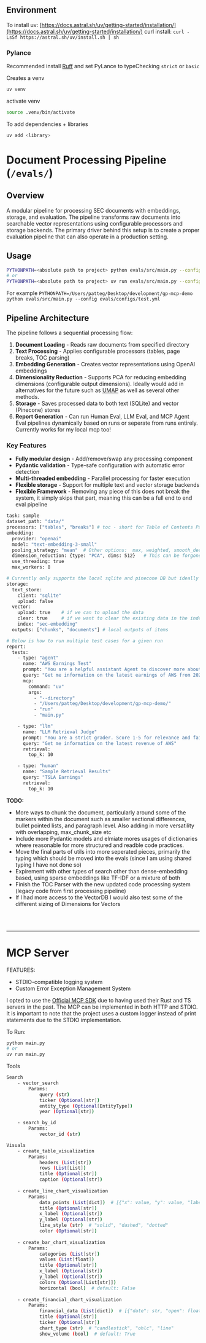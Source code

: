
## Environment

To install uv: [https://docs.astral.sh/uv/getting-started/installation/](https://docs.astral.sh/uv/getting-started/installation/)
curl install: `curl -LsSf https://astral.sh/uv/install.sh | sh`

### Pylance
Recommended install [Ruff](https://docs.astral.sh/ruff/) and set PyLance to typeChecking `strict` or `basic`


Creates a venv
```bash
uv venv
```

activate venv
```bash 
source .venv/bin/activate
```

To add dependencies + libraries
```bash
uv add <library>
```


# Document Processing Pipeline (`/evals/`)

## Overview
A modular pipeline for processing SEC documents with embeddings, storage, and evaluation. The pipeline transforms raw documents into searchable vector representations using configurable processors and storage backends. The primary driver behind this setup is to create a proper evaluation pipeline that can also operate in a production setting.

## Usage
```bash
PYTHONPATH=<absolute path to project> python evals/src/main.py --config evals/configs/test.yml
# or
PYTHONPATH=<absolute path to project> uv run evals/src/main.py --config evals/configs/test.yml
```

For example 
`PYTHONPATH=/Users/patteg/Desktop/development/gp-mcp-demo python evals/src/main.py --config evals/configs/test.yml`

## Pipeline Architecture
The pipeline follows a sequential processing flow:

1. **Document Loading** - Reads raw documents from specified directory
2. **Text Processing** - Applies configurable processors (tables, page breaks, TOC parsing)
3. **Embedding Generation** - Creates vector representations using OpenAI embeddings
4. **Dimensionality Reduction** - Supports PCA for reducing embedding dimensions (configurable output dimensions). Ideally would add in alternatives for the future such as [UMAP](https://umap-learn.readthedocs.io/en/latest/) as well as several other methods.
5. **Storage** - Saves processed data to both text (SQLite) and vector (Pinecone) stores
6. **Report Generation** - Can run Human Eval, LLM Eval, and MCP Agent Eval pipelines dynamically based on runs or seperate from runs entirely. Currently works for my local mcp too!

### Key Features
- **Fully modular design** - Add/remove/swap any processing component
- **Pydantic validation** - Type-safe configuration with automatic error detection
- **Multi-threaded embedding** - Parallel processing for faster execution
- **Flexible storage** - Support for multiple text and vector storage backends
- **Flexible Framework** - Removing any piece of this does not break the system, it simply skips that part, meaning this can be a full end to end eval pipeline

```bash
task: sample
dataset_path: "data/"
processors: ["tables", "breaks"] # toc - short for Table of Contents Parses the TOC and seperates based on the different sections
embedding: 
  provider: "openai"
  model: "text-embedding-3-small"
  pooling_strategy: "mean"  # Other options:  max, weighted, smooth_decay
  dimension_reduction: {type: "PCA", dims: 512}   # This can be forgone, it is optional, Ideally I would add in UMAP / T-SNE though those are not implemented
  use_threading: true
  max_workers: 8

# Currently only supports the local sqlite and pinecone DB but ideally we can add more control on thinks like index
storage: 
  text_store: 
    client: "sqlite"
    upload: false
  vector:
    upload: true    # if we can to upload the data
    clear: true     # if we want to clear the existing data in the index
    index: "sec-embedding"
  outputs: ["chunks", "documents"] # local outputs of items

# Below is how to run multiple test cases for a given run
report:
  tests:
    - type: "agent"
      name: "AWS Earnings Test"
      prompt: "You are a helpful assistant Agent to discover more about the SEC Documnets in your tools"
      query: "Get me information on the latest earnings of AWS from 2024"
      mcp: 
        command: "uv"
        args:
          - "--directory"
          - "/Users/patteg/Desktop/development/gp-mcp-demo/"
          - "run"
          - "main.py"

    - type: "llm"
      name: "LLM Retrieval Judge"
      prompt: "You are a strict grader. Score 1-5 for relevance and faithfulness..."
      query: "Get me information on the latest revenue of AWS"
      retrieval: 
        top_k: 10

    - type: "human"
      name: "Sample Retrieval Results"
      query: "TSLA Earnings"
      retrieval: 
        top_k: 10
```

__TODO:__
- More ways to chunk the document, particularly around some of the markers within the document such as smaller sectional differences, bullet pointed lists, and paragraph level. Also adding in more versatility with overlapping, max_chunk_size etc 
- Include more Pydantic models and elmiate mores usages of dictionaries where reasonable for more structured and readble code practices. 
- Move the final parts of utils into more seperated pieces, primarily the typing which should be moved into the evals (since I am using shared typing I have not done so)
- Expirement with other types of search other than dense-embedding based, using sparse embeddings like TF-IDF or a mixture of both
- Finish the TOC Parser with the new updated code processing system (legacy code from first processing pipeline)
- If I had more access to the VectorDB I would also test some of the different sizing of Dimensions for Vectors

<br>
<br>

---


# MCP Server

FEATURES: 
- STDIO-compatible logging system
- Custom Error Exception Management System 


I opted to use the [Official MCP SDK](https://github.com/modelcontextprotocol/python-sdk) due to having used their Rust and TS servers in the past. The MCP can be implemented in both HTTP and STDIO. It is important to note that the project uses a custom logger instead of print statements due to the STDIO implementation.

To Run:
```bash
python main.py 
# or
uv run main.py
```

Tools
```bash
Search
    - vector_search
        Params: 
            query (str)
            ticker (Optional[str])
            entity_type (Optional[EntityType])
            year (Optional[str])

    - search_by_id
        Params:
            vector_id (str)

Visuals
    - create_table_visualization
        Params:
            headers (List[str])
            rows (List[List])
            title (Optional[str])
            caption (Optional[str])
    
    - create_line_chart_visualization
        Params:
            data_points (List[dict])  # [{"x": value, "y": value, "label": optional}]
            title (Optional[str])
            x_label (Optional[str])
            y_label (Optional[str])
            line_style (str)  # "solid", "dashed", "dotted"
            color (Optional[str])
    
    - create_bar_chart_visualization
        Params:
            categories (List[str])
            values (List[float])
            title (Optional[str])
            x_label (Optional[str])
            y_label (Optional[str])
            colors (Optional[List[str]])
            horizontal (bool)  # default: False
    
    - create_financial_chart_visualization
        Params:
            financial_data (List[dict])  # [{"date": str, "open": float, "high": float, "low": float, "close": float, "volume": optional}]
            title (Optional[str])
            ticker (Optional[str])
            chart_type (str)  # "candlestick", "ohlc", "line"
            show_volume (bool)  # default: True
```
